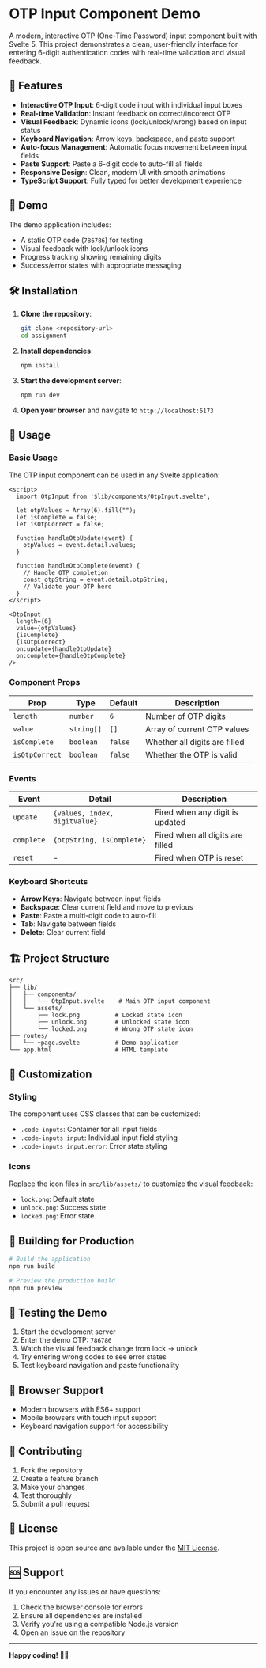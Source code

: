 # OTP Input Component Demo

A modern, interactive OTP (One-Time Password) input component built with Svelte 5. This project demonstrates a clean, user-friendly interface for entering 6-digit authentication codes with real-time validation and visual feedback.

## 🚀 Features

- **Interactive OTP Input**: 6-digit code input with individual input boxes
- **Real-time Validation**: Instant feedback on correct/incorrect OTP
- **Visual Feedback**: Dynamic icons (lock/unlock/wrong) based on input status
- **Keyboard Navigation**: Arrow keys, backspace, and paste support
- **Auto-focus Management**: Automatic focus movement between input fields
- **Paste Support**: Paste a 6-digit code to auto-fill all fields
- **Responsive Design**: Clean, modern UI with smooth animations
- **TypeScript Support**: Fully typed for better development experience

## 🎯 Demo

The demo application includes:
- A static OTP code (`786786`) for testing
- Visual feedback with lock/unlock icons
- Progress tracking showing remaining digits
- Success/error states with appropriate messaging

## 🛠️ Installation

1. **Clone the repository**:
   ```bash
   git clone <repository-url>
   cd assignment
   ```

2. **Install dependencies**:
   ```bash
   npm install
   ```

3. **Start the development server**:
   ```bash
   npm run dev
   ```

4. **Open your browser** and navigate to `http://localhost:5173`

## 📖 Usage

### Basic Usage

The OTP input component can be used in any Svelte application:

```svelte
<script>
  import OtpInput from '$lib/components/OtpInput.svelte';
  
  let otpValues = Array(6).fill("");
  let isComplete = false;
  let isOtpCorrect = false;
  
  function handleOtpUpdate(event) {
    otpValues = event.detail.values;
  }
  
  function handleOtpComplete(event) {
    // Handle OTP completion
    const otpString = event.detail.otpString;
    // Validate your OTP here
  }
</script>

<OtpInput
  length={6}
  value={otpValues}
  {isComplete}
  {isOtpCorrect}
  on:update={handleOtpUpdate}
  on:complete={handleOtpComplete}
/>
```

### Component Props

| Prop | Type | Default | Description |
|------|------|---------|-------------|
| `length` | `number` | `6` | Number of OTP digits |
| `value` | `string[]` | `[]` | Array of current OTP values |
| `isComplete` | `boolean` | `false` | Whether all digits are filled |
| `isOtpCorrect` | `boolean` | `false` | Whether the OTP is valid |

### Events

| Event | Detail | Description |
|-------|--------|-------------|
| `update` | `{values, index, digitValue}` | Fired when any digit is updated |
| `complete` | `{otpString, isComplete}` | Fired when all digits are filled |
| `reset` | - | Fired when OTP is reset |

### Keyboard Shortcuts

- **Arrow Keys**: Navigate between input fields
- **Backspace**: Clear current field and move to previous
- **Paste**: Paste a multi-digit code to auto-fill
- **Tab**: Navigate between fields
- **Delete**: Clear current field

## 🏗️ Project Structure

```
src/
├── lib/
│   ├── components/
│   │   └── OtpInput.svelte    # Main OTP input component
│   └── assets/
│       ├── lock.png          # Locked state icon
│       ├── unlock.png        # Unlocked state icon
│       └── locked.png        # Wrong OTP state icon
├── routes/
│   └── +page.svelte          # Demo application
└── app.html                  # HTML template
```

## 🎨 Customization

### Styling

The component uses CSS classes that can be customized:

- `.code-inputs`: Container for all input fields
- `.code-inputs input`: Individual input field styling
- `.code-inputs input.error`: Error state styling

### Icons

Replace the icon files in `src/lib/assets/` to customize the visual feedback:
- `lock.png`: Default state
- `unlock.png`: Success state
- `locked.png`: Error state

## 🚀 Building for Production

```bash
# Build the application
npm run build

# Preview the production build
npm run preview
```

## 🧪 Testing the Demo

1. Start the development server
2. Enter the demo OTP: `786786`
3. Watch the visual feedback change from lock → unlock
4. Try entering wrong codes to see error states
5. Test keyboard navigation and paste functionality

## 📱 Browser Support

- Modern browsers with ES6+ support
- Mobile browsers with touch input support
- Keyboard navigation support for accessibility

## 🤝 Contributing

1. Fork the repository
2. Create a feature branch
3. Make your changes
4. Test thoroughly
5. Submit a pull request

## 📄 License

This project is open source and available under the [MIT License](LICENSE).

## 🆘 Support

If you encounter any issues or have questions:
1. Check the browser console for errors
2. Ensure all dependencies are installed
3. Verify you're using a compatible Node.js version
4. Open an issue on the repository

---

**Happy coding! 🔐✨**

